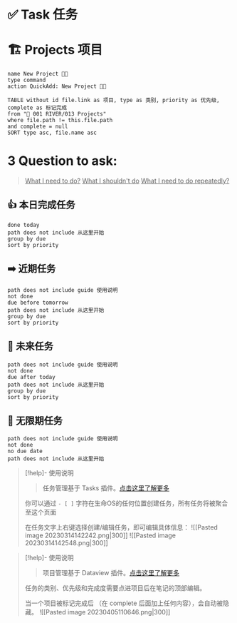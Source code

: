 # ✅ Task 任务
# 🏗️ Projects 项目
```button
name New Project 👨‍💻
type command
action QuickAdd: New Project 👨‍💻
```
```dataview
TABLE without id file.link as 项目, type as 类别, priority as 优先级, complete as 标记完成
from "🌊 001 RIVER/013 Projects"
where file.path != this.file.path
and complete = null
SORT type asc, file.name asc
```
# 3 Question to ask:
> <u>What I need to do?</u>
> <u>What I shouldn't do</u>
> <u>What I need to do repeatedly?</u>
## 👍 本日完成任务
```tasks
done today
path does not include 从这里开始
group by due
sort by priority
```
## ➡️ 近期任务
```tasks
path does not include guide 使用说明
not done
due before tomorrow
path does not include 从这里开始
group by due
sort by priority
```
## 🔮 未来任务
```tasks
path does not include guide 使用说明
not done
due after today
path does not include 从这里开始
group by due
sort by priority
```
## 💭 无限期任务
```tasks
path does not include guide 使用说明
not done
no due date
path does not include 从这里开始
```
>[!help]- 使用说明
>> 任务管理基于 Tasks 插件。[点击这里了解更多](https://github.com/obsidian-tasks-group/obsidian-tasks)
>
>你可以通过 `- [ ]` 字符在生命OS的任何位置创建任务，所有任务将被聚合至这个页面
>
> 在任务文字上右键选择创建/编辑任务，即可编辑具体信息：
> ![[Pasted image 20230314142242.png|300]]
> ![[Pasted image 20230314142548.png|300]]

>[!help]- 使用说明
>> 项目管理基于 Dataview 插件。[点击这里了解更多](https://github.com/blacksmithgu/obsidian-dataview)
>
>任务的类别、优先级和完成度需要点进项目后在笔记的顶部编辑。
>
>当一个项目被标记完成后 （在 complete 后面加上任何内容），会自动被隐藏。
> ![[Pasted image 20230405110646.png|300]]